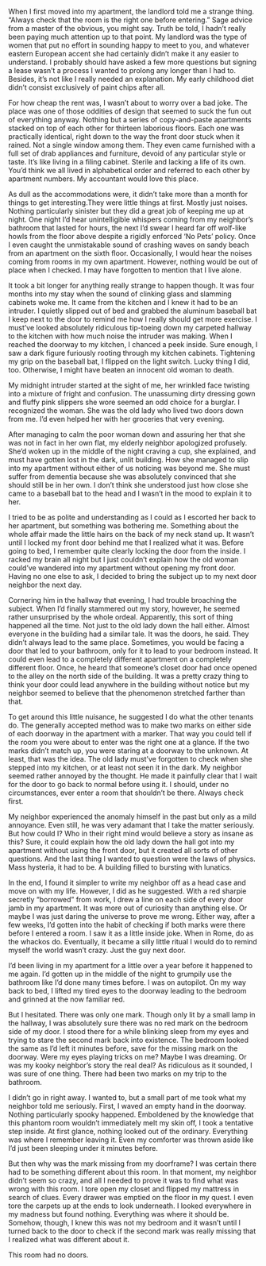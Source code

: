 When I first moved into my apartment, the landlord told me a strange thing. “Always check that the room is the right one before entering.” Sage advice from a master of the obvious, you might say. Truth be told, I hadn’t really been paying much attention up to that point. My landlord was the type of women that put no effort in sounding happy to meet to you, and whatever eastern European accent she had certainly didn’t make it any easier to understand. I probably should have asked a few more questions but signing a lease wasn’t a process I wanted to prolong any longer than I had to. Besides, it’s not like I really needed an explanation. My early childhood diet didn’t consist exclusively of paint chips after all.

For how cheap the rent was, I wasn’t about to worry over a bad joke. The place was one of those oddities of design that seemed to suck the fun out of everything anyway. Nothing but a series of copy-and-paste apartments stacked on top of each other for thirteen laborious floors. Each one was practically identical, right down to the way the front door stuck when it rained. Not a single window among them. They even came furnished with a full set of drab appliances and furniture, devoid of any particular style or taste. It’s like living in a filing cabinet. Sterile and lacking a life of its own. You’d think we all lived in alphabetical order and referred to each other by apartment numbers. My accountant would love this place.

As dull as the accommodations were, it didn’t take more than a month for things to get interesting.They were little things at first. Mostly just noises. Nothing particularly sinister but they did a great job of keeping me up at night. One night I’d hear unintelligible whispers coming from my neighbor’s bathroom that lasted for hours, the next I’d swear I heard far off wolf-like howls from the floor above despite a rigidly enforced ‘No Pets’ policy. Once I even caught the unmistakable sound of crashing waves on sandy beach from an apartment on the sixth floor. Occasionally, I would hear the noises coming from rooms in my own apartment. However, nothing would be out of place when I checked. I may have forgotten to mention that I live alone.

It took a bit longer for anything really strange to happen though. It was four months into my stay when the sound of clinking glass and slamming cabinets woke me. It came from the kitchen and I knew it had to be an intruder. I quietly slipped out of bed and grabbed the aluminum baseball bat I keep next to the door to remind me how I really should get more exercise. I must’ve looked absolutely ridiculous tip-toeing down my carpeted hallway to the kitchen with how much noise the intruder was making. When I reached the doorway to my kitchen, I chanced a peek inside. Sure enough, I saw a dark figure furiously rooting through my kitchen cabinets. Tightening my grip on the baseball bat, I flipped on the light switch. Lucky thing I did, too. Otherwise, I might have beaten an innocent old woman to death.

My midnight intruder started at the sight of me, her wrinkled face twisting into a mixture of fright and confusion. The unassuming dirty dressing gown and fluffy pink slippers she wore seemed an odd choice for a burglar. I recognized the woman. She was the old lady who lived two doors down from me. I’d even helped her with her groceries that very evening.

After managing to calm the poor woman down and assuring her that she was not in fact in her own flat, my elderly neighbor apologized profusely. She’d woken up in the middle of the night craving a cup, she explained, and must have gotten lost in the dark, unlit building. How she managed to slip into my apartment without either of us noticing was beyond me. She must suffer from dementia because she was absolutely convinced that she should still be in her own. I don’t think she understood just how close she came to a baseball bat to the head and I wasn’t in the mood to explain it to her.

I tried to be as polite and understanding as I could as I escorted her back to her apartment, but something was bothering me. Something about the whole affair made the little hairs on the back of my neck stand up. It wasn’t until I locked my front door behind me that I realized what it was. Before going to bed, I remember quite clearly locking the door from the inside. I racked my brain all night but I just couldn’t explain how the old woman could’ve wandered into my apartment without opening my front door. Having no one else to ask, I decided to bring the subject up to my next door neighbor the next day.

Cornering him in the hallway that evening, I had trouble broaching the subject. When I’d finally stammered out my story, however, he seemed rather unsurprised by the whole ordeal. Apparently, this sort of thing happened all the time. Not just to the old lady down the hall either. Almost everyone in the building had a similar tale. It was the doors, he said. They didn’t always lead to the same place. Sometimes, you would be facing a door that led to your bathroom, only for it to lead to your bedroom instead. It could even lead to a completely different apartment on a completely different floor. Once, he heard that someone’s closet door had once opened to the alley on the north side of the building. It was a pretty crazy thing to think your door could lead anywhere in the building without notice but my neighbor seemed to believe that the phenomenon stretched farther than that.

To get around this little nuisance, he suggested I do what the other tenants do. The generally accepted method was to make two marks on either side of each doorway in the apartment with a marker. That way you could tell if the room you were about to enter was the right one at a glance. If the two marks didn’t match up, you were staring at a doorway to the unknown. At least, that was the idea. The old lady must’ve forgotten to check when she stepped into my kitchen, or at least not seen it in the dark. My neighbor seemed rather annoyed by the thought. He made it painfully clear that I wait for the door to go back to normal before using it. I should, under no circumstances, ever enter a room that shouldn’t be there. Always check first.

My neighbor experienced the anomaly himself in the past but only as a mild annoyance. Even still, he was very adamant that I take the matter seriously. But how could I? Who in their right mind would believe a story as insane as this? Sure, it could explain how the old lady down the hall got into my apartment without using the front door, but it created all sorts of other questions. And the last thing I wanted to question were the laws of physics. Mass hysteria, it had to be. A building filled to bursting with lunatics.

In the end, I found it simpler to write my neighbor off as a head case and move on with my life. However, I did as he suggested. With a red sharpie secretly “borrowed” from work, I drew a line on each side of every door jamb in my apartment. It was more out of curiosity than anything else. Or maybe I was just daring the universe to prove me wrong. Either way, after a few weeks, I’d gotten into the habit of checking if both marks were there before I entered a room. I saw it as a little inside joke. When in Rome, do as the whackos do. Eventually, it became a silly little ritual I would do to remind myself the world wasn’t crazy. Just the guy next door.

I’d been living in my apartment for a little over a year before it happened to me again. I’d gotten up in the middle of the night to grumpily use the bathroom like I’d done many times before. I was on autopilot. On my way back to bed, I lifted my tired eyes to the doorway leading to the bedroom and grinned at the now familiar red.

But I hesitated. There was only one mark. Though only lit by a small lamp in the hallway, I was absolutely sure there was no red mark on the bedroom side of my door. I stood there for a while blinking sleep from my eyes and trying to stare the second mark back into existence. The bedroom looked the same as I’d left it minutes before, save for the missing mark on the doorway. Were my eyes playing tricks on me? Maybe I was dreaming. Or was my kooky neighbor’s story the real deal? As ridiculous as it sounded, I was sure of one thing. There had been two marks on my trip to the bathroom.

I didn’t go in right away. I wanted to, but a small part of me took what my neighbor told me seriously. First, I waved an empty hand in the doorway. Nothing particularly spooky happened. Emboldened by the knowledge that this phantom room wouldn’t immediately melt my skin off, I took a tentative step inside. At first glance, nothing looked out of the ordinary. Everything was where I remember leaving it. Even my comforter was thrown aside like I’d just been sleeping under it minutes before.

But then why was the mark missing from my doorframe? I was certain there had to be something different about this room. In that moment, my neighbor didn’t seem so crazy, and all I needed to prove it was to find what was wrong with this room. I tore open my closet and flipped my mattress in search of clues. Every drawer was emptied on the floor in my quest. I even tore the carpets up at the ends to look underneath. I looked everywhere in my madness but found nothing. Everything was where it should be. Somehow, though, I knew this was not my bedroom and it wasn’t until I turned back to the door to check if the second mark was really missing that I realized what was different about it.

This room had no doors.